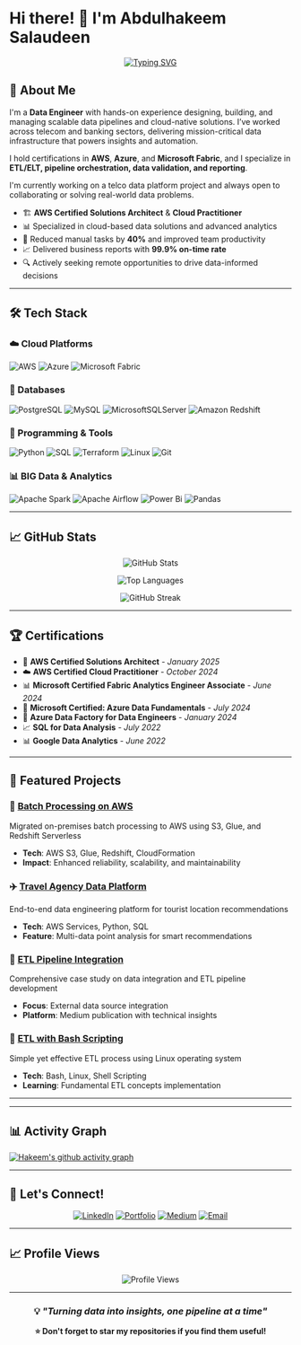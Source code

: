 <!---
HakeemSalaudeen/HakeemSalaudeen is a ✨ special ✨ repository because its `README.md` (this file) appears on your GitHub profile.
You can click the Preview link to take a look at your changes.
--->
# Hi there! 👋 I'm Abdulhakeem Salaudeen

<div align="center">
  
[![Typing SVG](https://readme-typing-svg.herokuapp.com?font=Fira+Code&pause=1000&color=2E96F7&center=true&vCenter=true&width=435&lines=AWS+Certified+Solutions+Architect;Data+Engineer+%26+Analyst;Cloud+Solutions+Specialist;ETL+Pipeline+Expert)](https://git.io/typing-svg)

</div>

## 🚀 About Me

I'm a **Data Engineer**  with hands-on experience designing, building, and managing scalable data pipelines and cloud-native solutions. I’ve worked across telecom and banking sectors, delivering mission-critical data infrastructure that powers insights and automation.

I hold certifications in **AWS**, **Azure**, and **Microsoft Fabric**, and I specialize in **ETL/ELT, pipeline orchestration, data validation, and reporting**.

I'm currently working on a telco data platform project and always open to collaborating or solving real-world data problems.


- 🏗️ **AWS Certified Solutions Architect** & **Cloud Practitioner**
- 📊 Specialized in cloud-based data solutions and advanced analytics
- 🎯 Reduced manual tasks by **40%** and improved team productivity
- 📈 Delivered business reports with **99.9% on-time rate**
- 🔍 Actively seeking remote opportunities to drive data-informed decisions

---

## 🛠️ Tech Stack

### ☁️ Cloud Platforms
![AWS](https://img.shields.io/badge/AWS-%23FF9900.svg?style=for-the-badge&logo=amazon-aws&logoColor=white)
![Azure](https://img.shields.io/badge/azure-%230072C6.svg?style=for-the-badge&logo=microsoftazure&logoColor=white)
![Microsoft Fabric](https://img.shields.io/badge/Microsoft%20Fabric-00BCF2?style=for-the-badge&logo=microsoft&logoColor=white)

### 💾 Databases
![PostgreSQL](https://img.shields.io/badge/postgresql-4169e1?style=for-the-badge&logo=postgresql&logoColor=white)
![MySQL](https://img.shields.io/badge/mysql-%2300f.svg?style=for-the-badge&logo=mysql&logoColor=white)
![MicrosoftSQLServer](https://img.shields.io/badge/Microsoft%20SQL%20Server-CC2927?style=for-the-badge&logo=microsoft%20sql%20server&logoColor=white)
![Amazon Redshift](https://img.shields.io/badge/Amazon%20Redshift-8C4FFF?style=for-the-badge&logo=Amazon%20Redshift&logoColor=white)

### 🔧 Programming & Tools
![Python](https://img.shields.io/badge/python-3670A0?style=for-the-badge&logo=python&logoColor=ffdd54)
![SQL](https://img.shields.io/badge/SQL-336791?style=for-the-badge&logo=postgresql&logoColor=white)
![Terraform](https://img.shields.io/badge/terraform-%235835CC.svg?style=for-the-badge&logo=terraform&logoColor=white)
![Linux](https://img.shields.io/badge/Linux-FCC624?style=for-the-badge&logo=linux&logoColor=black)
![Git](https://img.shields.io/badge/git-%23F05033.svg?style=for-the-badge&logo=git&logoColor=white)

### 📊 BIG Data & Analytics
![Apache Spark](https://img.shields.io/badge/Apache%20Spark-FDEE21?style=for-the-badge&logo=apachespark&logoColor=black)
![Apache Airflow](https://img.shields.io/badge/Apache%20Airflow-017CEE?style=for-the-badge&logo=Apache%20Airflow&logoColor=white)
![Power Bi](https://img.shields.io/badge/power_bi-F2C811?style=for-the-badge&logo=powerbi&logoColor=black)
![Pandas](https://img.shields.io/badge/pandas-%23150458.svg?style=for-the-badge&logo=pandas&logoColor=white)

---

## 📈 GitHub Stats

<div align="center">
  
![GitHub Stats](https://github-readme-stats.vercel.app/api?username=HakeemSalaudeen&show_icons=true&theme=tokyonight&hide_border=true&count_private=true)

![Top Languages](https://github-readme-stats.vercel.app/api/top-langs/?username=HakeemSalaudeen&layout=compact&theme=tokyonight&hide_border=true)

![GitHub Streak](https://github-readme-streak-stats.herokuapp.com/?user=HakeemSalaudeen&theme=tokyonight&hide_border=true)

</div>

---

## 🏆 Certifications

<div align="left">

- 🥇 **AWS Certified Solutions Architect** - *January 2025*
- ☁️ **AWS Certified Cloud Practitioner** - *October 2024*
- 📊 **Microsoft Certified Fabric Analytics Engineer Associate** - *June 2024*
- 🔵 **Microsoft Certified: Azure Data Fundamentals** - *July 2024*
- 🔄 **Azure Data Factory for Data Engineers** - *January 2024*
- 📈 **SQL for Data Analysis** - *July 2022*
- 📊 **Google Data Analytics** - *June 2022*

</div>

---

## 🚀 Featured Projects

### 🔄 [Batch Processing on AWS](https://github.com/HakeemSalaudeen/salesproject-batch-processing-on-AWS)
Migrated on-premises batch processing to AWS using S3, Glue, and Redshift Serverless
- **Tech**: AWS S3, Glue, Redshift, CloudFormation
- **Impact**: Enhanced reliability, scalability, and maintainability

### ✈️ [Travel Agency Data Platform](https://github.com/HakeemSalaudeen/travel-agency-project)
End-to-end data engineering platform for tourist location recommendations
- **Tech**: AWS Services, Python, SQL
- **Feature**: Multi-data point analysis for smart recommendations

### 🐧 [ETL Pipeline Integration](https://medium.com/@hakeemsalaudeen01/case-study-integrating-data-from-an-external-source-the-role-of-etl-pipeline-f07f4c56972b)
Comprehensive case study on data integration and ETL pipeline development
- **Focus**: External data source integration
- **Platform**: Medium publication with technical insights

### 🔧 [ETL with Bash Scripting](https://github.com/HakeemSalaudeen/ETL-with-Bash-Scripting)
Simple yet effective ETL process using Linux operating system
- **Tech**: Bash, Linux, Shell Scripting
- **Learning**: Fundamental ETL concepts implementation

---

---

## 📊 Activity Graph

[![Hakeem's github activity graph](https://github-readme-activity-graph.vercel.app/graph?username=HakeemSalaudeen&theme=tokyo-night&hide_border=true)](https://github.com/ashutosh00710/github-readme-activity-graph)

---

## 🤝 Let's Connect!

<div align="center">

[![LinkedIn](https://img.shields.io/badge/LinkedIn-%230077B5.svg?style=for-the-badge&logo=linkedin&logoColor=white)](https://www.linkedin.com/in/hakeem-salaudeen/)
[![Portfolio](https://img.shields.io/badge/Portfolio-%23000000.svg?style=for-the-badge&logo=firefox&logoColor=#FF7139)](https://akymholuwatibir.wixsite.com/hakeem-salaudeen)
[![Medium](https://img.shields.io/badge/Medium-12100E?style=for-the-badge&logo=medium&logoColor=white)](https://medium.com/@hakeemsalaudeen01)
[![Email](https://img.shields.io/badge/Email-D14836?style=for-the-badge&logo=gmail&logoColor=white)](mailto:hakeem.salaudeen@outlook.com)

</div>

---

## 📈 Profile Views

<div align="center">
  
![Profile Views](https://komarev.com/ghpvc/?username=HakeemSalaudeen&color=blue&style=for-the-badge)

</div>

---

<div align="center">
  
### 💡 *"Turning data into insights, one pipeline at a time"*

**⭐ Don't forget to star my repositories if you find them useful!**

</div>
